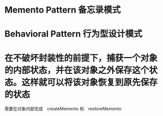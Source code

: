 # Memento Pattern 备忘录模式

# Behavioral Pattern 行为型设计模式

# 在不破坏封装性的前提下，捕获一个对象的内部状态，并在该对象之外保存这个状态。这样就可以将该对象恢复到原先保存的状态

需要在对象内部完成　createMemento 和　restoreMemento